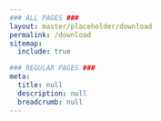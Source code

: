 ```yaml
---
### ALL PAGES ###
layout: master/placeholder/download
permalink: /download
sitemap:
  include: true

### REGULAR PAGES ###
meta:
  title: null
  description: null
  breadcrumb: null
---
```


